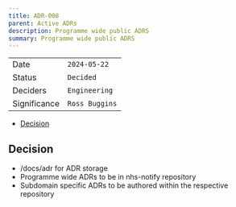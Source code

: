 ```yaml
---
title: ADR-008
parent: Active ADRs
description: Programme wide public ADRS
summary: Programme wide public ADRS
---
```


|              |                |
| ------------ | -------------- |
| Date         | `2024-05-22`   |
| Status       | `Decided`      |
| Deciders     | `Engineering`  |
| Significance | `Ross Buggins` |

- [Decision](#decision)

## Decision

- /docs/adr for ADR storage
- Programme wide ADRs to be in nhs-notify repository
- Subdomain specific ADRs to be authored within the respective repository

